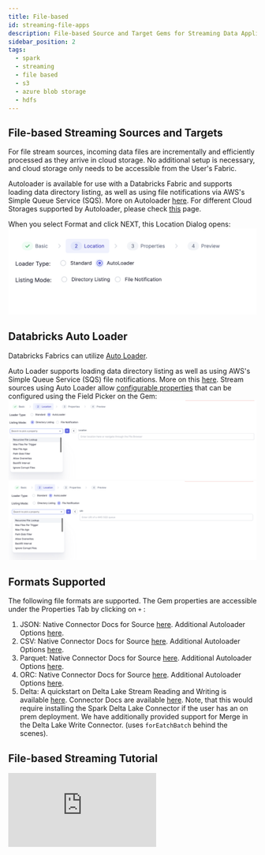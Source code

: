 ```yaml
---
title: File-based
id: streaming-file-apps
description: File-based Source and Target Gems for Streaming Data Applications
sidebar_position: 2
tags:
  - spark
  - streaming
  - file based
  - s3
  - azure blob storage
  - hdfs
---
```


## File-based Streaming Sources and Targets

For file stream sources, incoming data files are incrementally and efficiently processed as they arrive in cloud storage. No additional setup is necessary, and cloud storage only needs to be accessible from the User's Fabric.

Autoloader is available for use with a Databricks Fabric and supports loading data directory listing, as well as using file notifications via AWS's Simple Queue Service (SQS). More on Autoloader [here](https://docs.databricks.com/ingestion/auto-loader/index.html). For different Cloud Storages supported by Autoloader, please check [this](https://docs.databricks.com/ingestion/auto-loader/file-detection-modes.html) page.

When you select Format and click NEXT, this Location Dialog opens:
![File Streaming](../img/file-source.png)

## Databricks Auto Loader

Databricks Fabrics can utilize [Auto Loader](https://docs.databricks.com/ingestion/auto-loader/index.html).

Auto Loader supports loading data directory listing as well as using AWS's Simple Queue Service (SQS) file notifications. More on this [here](https://docs.databricks.com/ingestion/auto-loader/file-detection-modes.html). Stream sources using Auto Loader allow [configurable properties](https://docs.databricks.com/ingestion/auto-loader/options.html#file-format-options) that can be configured using the Field Picker on the Gem:
![Autoloader Directory Listing Mode](../img/autoloader-directory-listing.png)
![Autoloader Filer Notifiction Mode](../img/autoloader-file-notification.png)

## Formats Supported

The following file formats are supported. The Gem properties are accessible under the Properties Tab by clicking on `+` :

1. JSON: Native Connector Docs for Source [here](https://spark.apache.org/docs/3.1.3/api/python/reference/api/pyspark.sql.streaming.DataStreamReader.json.html). Additional Autoloader Options [here](https://docs.databricks.com/ingestion/auto-loader/options.html#json-options).
2. CSV: Native Connector Docs for Source [here](https://spark.apache.org/docs/3.1.3/api/python/reference/api/pyspark.sql.streaming.DataStreamReader.csv.html). Additional Autoloader Options [here](https://docs.databricks.com/ingestion/auto-loader/options.html#csv-options).
3. Parquet: Native Connector Docs for Source [here](https://spark.apache.org/docs/3.1.3/api/python/reference/api/pyspark.sql.streaming.DataStreamReader.csv.html). Additional Autoloader Options [here](https://docs.databricks.com/ingestion/auto-loader/options.html#csv-options).
4. ORC: Native Connector Docs for Source [here](https://spark.apache.org/docs/3.1.3/api/python/reference/api/pyspark.sql.streaming.DataStreamReader.orc.html). Additional Autoloader Options [here](https://docs.databricks.com/ingestion/auto-loader/options.html#orc-options).
5. Delta: A quickstart on Delta Lake Stream Reading and Writing is available [here](https://docs.databricks.com/structured-streaming/delta-lake.html#delta-table-as-a-source). Connector Docs are available [here](https://docs.delta.io/latest/delta-streaming.html). Note, that this would require installing the Spark Delta Lake Connector if the user has an on prem deployment. We have additionally provided support for Merge in the Delta Lake Write Connector. (uses `forEatchBatch` behind the scenes).

## File-based Streaming Tutorial

<div style={{position: 'relative', 'padding-bottom': '56.25%', height: 0}}>
   <iframe src="https://www.loom.com/embed/858342a85bbe4bd4bab68326225a3f31" frameborder="0" webkitallowfullscreen mozallowfullscreen allowfullscreen
      style={{position: 'absolute', top: 0, left: 0, width: '100%', height: '100%'}}></iframe>
</div>
